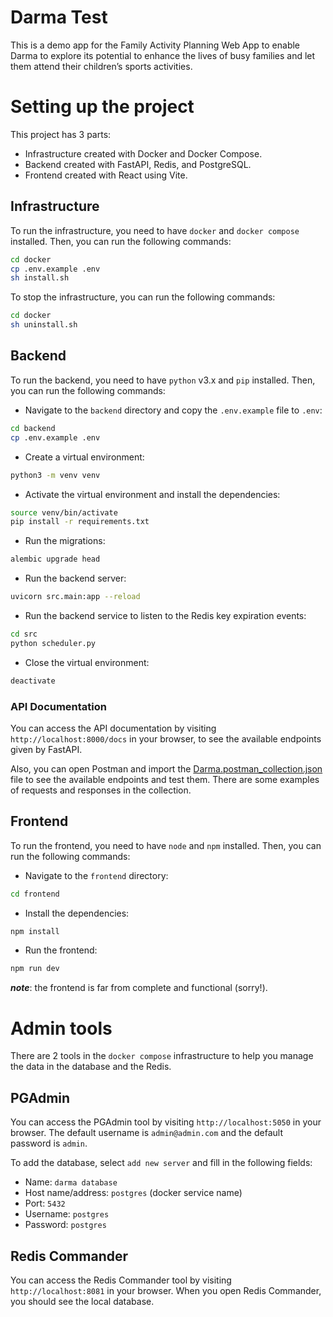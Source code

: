 # Darma Test

This is a demo app for the Family Activity Planning Web App to enable Darma to explore its potential to enhance the lives of busy families and let them attend their children’s sports activities.

# Setting up the project

This project has 3 parts:

  * Infrastructure created with Docker and Docker Compose.
  * Backend created with FastAPI, Redis, and PostgreSQL.
  * Frontend created with React using Vite.

## Infrastructure

To run the infrastructure, you need to have `docker` and `docker compose` installed. Then, you can run the following commands:

```bash
cd docker
cp .env.example .env
sh install.sh
```

To stop the infrastructure, you can run the following commands:

```bash
cd docker
sh uninstall.sh
```

## Backend

To run the backend, you need to have `python` v3.x and `pip` installed. Then, you can run the following commands:

* Navigate to the `backend` directory and copy the `.env.example` file to `.env`:
```bash
cd backend
cp .env.example .env
```

* Create a virtual environment:
```bash
python3 -m venv venv
```

* Activate the virtual environment and install the dependencies:
```bash
source venv/bin/activate
pip install -r requirements.txt
```

* Run the migrations:
```bash
alembic upgrade head
```

* Run the backend server:
```bash
uvicorn src.main:app --reload
```

* Run the backend service to listen to the Redis key expiration events:
```bash
cd src
python scheduler.py
```

* Close the virtual environment:
```bash
deactivate
```

### API Documentation

You can access the API documentation by visiting `http://localhost:8000/docs` in your browser, to see the available endpoints given by FastAPI.

Also, you can open Postman and import the [Darma.postman_collection.json](./Darma%20test.postman_collection.json) file to see the available endpoints and test them. There are some examples of requests and responses in the collection.

## Frontend

To run the frontend, you need to have `node` and `npm` installed. Then, you can run the following commands:

* Navigate to the `frontend` directory:
```bash
cd frontend
```

* Install the dependencies:
```bash
npm install
```

* Run the frontend:
```bash
npm run dev
```

***note***: the frontend is far from complete and functional (sorry!).

# Admin tools

There are 2 tools in the `docker compose` infrastructure to help you manage the data in the database and the Redis.

## PGAdmin

You can access the PGAdmin tool by visiting `http://localhost:5050` in your browser. The default username is `admin@admin.com` and the default password is `admin`.

To add the database, select `add new server` and fill in the following fields:

  * Name: `darma database`
  * Host name/address: `postgres` (docker service name)
  * Port: `5432`
  * Username: `postgres`
  * Password: `postgres`

## Redis Commander

You can access the Redis Commander tool by visiting `http://localhost:8081` in your browser. When you open Redis Commander, you should see the local database.
